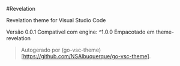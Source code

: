 #Revelation

Revelation theme for Visual Studio Code

Versão 0.0.1
Compatível com engine: ^1.0.0
Empacotado em theme-revelation

> Autogerado por (go-vsc-theme)[https://github.com/NSAlbuquerque/go-vsc-theme].